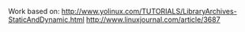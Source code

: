 Work based on:
http://www.yolinux.com/TUTORIALS/LibraryArchives-StaticAndDynamic.html
http://www.linuxjournal.com/article/3687
